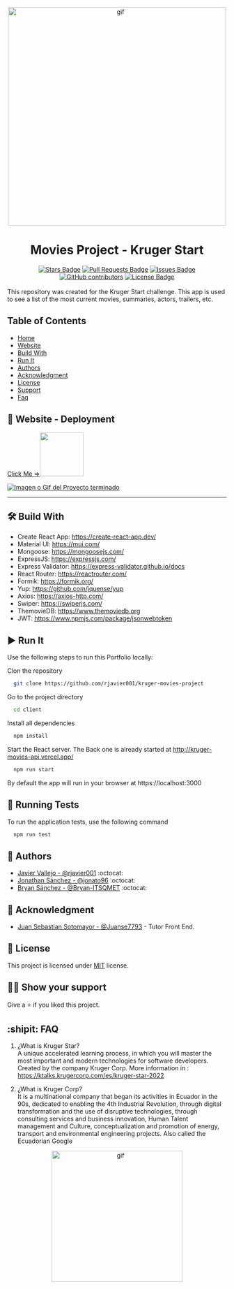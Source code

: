 <div align="center"><img alt="gif" src="https://krugercorp.com/wp-content/uploads/2022/02/Logo-Kruger_headermobil.gif" width="500"></div>
<span align="center">

# Movies Project - Kruger Start

</span>

<div align="center">
  <a href="https://github.com/rjavier001/kruger-movies-project/stargazers"><img src="https://img.shields.io/github/stars/rjavier001/kruger-movies-project" alt="Stars Badge"/></a>
  <a href="https://github.com/rjavier001/kruger-movies-project/pulls"><img src="https://img.shields.io/github/issues-pr/rjavier001/kruger-movies-project" alt="Pull Requests Badge"/></a>
  <a href="https://github.com/rjavier001/kruger-movies-project/issues"><img src="https://img.shields.io/github/issues/rjavier001/kruger-movies-project" alt="Issues Badge"/></a>
  <a href="https://github.com/rjavier001/kruger-movies-project/graphs/contributors"><img alt="GitHub contributors" src="https://img.shields.io/github/contributors/rjavier001/kruger-movies-project?color=2b9348"></a>
  <a href="https://github.com/elangosundar/awesome-README-templates/blob/master/LICENSE"><img src="https://img.shields.io/github/license/rjavier001/kruger-movies-project?color=2b9348" alt="License Badge"/></a>
</div>
<br>
This repository was created for the Kruger Start challenge.
This app is used to see a list of the most current movies, summaries, actors, trailers, etc.

## Table of Contents

- [Home](#movies-project---kruger-start)
- [Website](#rocket-website---deployment)
- [Build With](#hammer_and_wrench-build-with)
- [Run It](#arrow_forward-run-it)
- [Authors](#anger-authors)
- [Acknowledgment](#call_me_hand-acknowledgment)
- [License](#pencil-license)
- [Support](#man_astronaut-show-your-support)
- [Faq](#shipit-faq)

## :rocket: Website - Deployment

<a target="_blank" href="https://kruger-movie-app.netlify.app/"><span align="center">Click Me =></span><img src="https://cdn.iconscout.com/icon/premium/png-256-thumb/deploy-1995643-1686449.png" widht="100" height="100"/> </a>

<a href=""><img src="https://user-images.githubusercontent.com/91750960/212596614-5aa0c54b-d15e-4708-a3e2-d83adc286719.PNG" alt="Imagen o Gif del Proyecto terminado" /></a><hr>

## :hammer_and_wrench: Build With

- Create React App: https://create-react-app.dev/
- Material UI: https://mui.com/
- Mongoose: https://mongoosejs.com/
- ExpressJS: https://expressjs.com/
- Express Validator: https://express-validator.github.io/docs
- React Router: https://reactrouter.com/
- Formik: https://formik.org/
- Yup: https://github.com/jquense/yup
- Axios: https://axios-http.com/
- Swiper: https://swiperjs.com/
- ThemovieDB: https://www.themoviedb.org
- JWT: https://www.npmjs.com/package/jsonwebtoken

## :arrow_forward: Run It

Use the following steps to run this Portfolio locally:

Clon the repository

```bash
  git clone https://github.com/rjavier001/kruger-movies-project
```

Go to the project directory

```bash
  cd client
```

Install all dependencies

```bash
  npm install
```

Start the React server.
The Back one is already started at http://kruger-movies-api.vercel.app/

```bash
  npm run start
```

By default the app will run in your browser at https://localhost:3000

## 🧪 Running Tests

To run the application tests, use the following command

```bash
  npm run test
```

## :anger: Authors

- [Javier Vallejo - @rjavier001](https://github.com/rjavier001) :octocat:
- [Jonathan Sánchez - @jonato96](https://github.com/jonato96) :octocat:
- [Bryan Sánchez - @Bryan-ITSQMET](https://github.com/Bryan-ITSQMET) :octocat:

## :call_me_hand: Acknowledgment

- [Juan Sebastian Sotomayor - @Juanse7793](https://github.com/Juanse7793) - Tutor Front End.

## :pencil: License

This project is licensed under [MIT](https://opensource.org/licenses/MIT) license.

## :man_astronaut: Show your support

Give a ⭐️ if you liked this project.

## :shipit: FAQ

1. ¿What is Kruger Star?<br>
   A unique accelerated learning process, in which you will master the most important and modern technologies for software developers. Created by the company Kruger Corp.
   More information in : https://ktalks.krugercorp.com/es/kruger-star-2022

2. ¿What is Kruger Corp?<br>
It is a multinational company that began its activities in Ecuador in the 90s, dedicated to enabling the 4th Industrial Revolution, through digital transformation and the use of disruptive technologies, through consulting services and business innovation, Human Talent management and Culture, conceptualization and promotion of energy, transport and environmental engineering projects. Also called the Ecuadorian Google
<div align="center"><img alt="gif" src="https://www.google.com/logos/doodles/2022/ecuador-independence-day-2022-6753651837109630-law.gif" width="300"></div>
